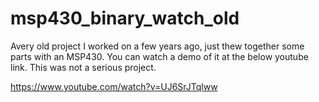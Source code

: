 # msp430_binary_watch_old
Avery old project I worked on a few years ago, just thew together some parts with an MSP430. You can watch a demo of it at the below youtube link. This was not a serious project. 

https://www.youtube.com/watch?v=UJ6SrJTqlww
